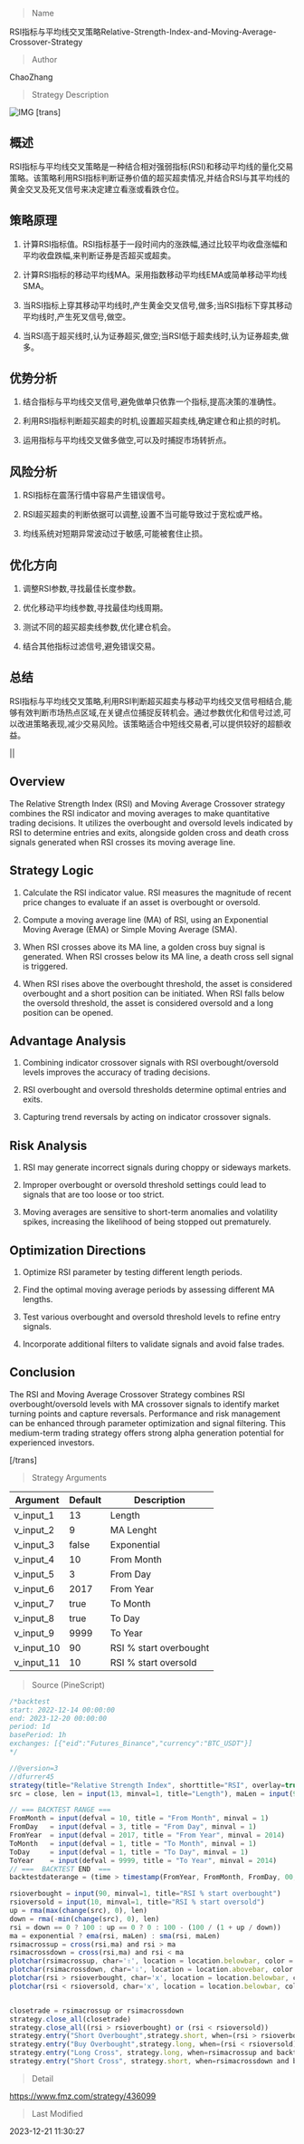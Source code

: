
> Name

RSI指标与平均线交叉策略Relative-Strength-Index-and-Moving-Average-Crossover-Strategy

> Author

ChaoZhang

> Strategy Description

![IMG](https://www.fmz.com/upload/asset/32041c05f0b7369606.png)
[trans]

## 概述

RSI指标与平均线交叉策略是一种结合相对强弱指标(RSI)和移动平均线的量化交易策略。该策略利用RSI指标判断证券价值的超买超卖情况,并结合RSI与其平均线的黄金交叉及死叉信号来决定建立看涨或看跌仓位。

## 策略原理  

1. 计算RSI指标值。RSI指标基于一段时间内的涨跌幅,通过比较平均收盘涨幅和平均收盘跌幅,来判断证券是否超买或超卖。

2. 计算RSI指标的移动平均线MA。采用指数移动平均线EMA或简单移动平均线SMA。

3. 当RSI指标上穿其移动平均线时,产生黄金交叉信号,做多;当RSI指标下穿其移动平均线时,产生死叉信号,做空。

4. 当RSI高于超买线时,认为证券超买,做空;当RSI低于超卖线时,认为证券超卖,做多。

## 优势分析

1. 结合指标与平均线交叉信号,避免做单只依靠一个指标,提高决策的准确性。  

2. 利用RSI指标判断超买超卖的时机,设置超买超卖线,确定建仓和止损的时机。

3. 运用指标与平均线交叉做多做空,可以及时捕捉市场转折点。

## 风险分析 

1. RSI指标在震荡行情中容易产生错误信号。  

2. RSI超买超卖的判断依据可以调整,设置不当可能导致过于宽松或严格。

3. 均线系统对短期异常波动过于敏感,可能被套住止损。

## 优化方向

1. 调整RSI参数,寻找最佳长度参数。

2. 优化移动平均线参数,寻找最佳均线周期。  

3. 测试不同的超买超卖线参数,优化建仓机会。

4. 结合其他指标过滤信号,避免错误交易。

## 总结

RSI指标与平均线交叉策略,利用RSI判断超买超卖与移动平均线交叉信号相结合,能够有效判断市场热点区域,在关键点位捕捉反转机会。通过参数优化和信号过滤,可以改进策略表现,减少交易风险。该策略适合中短线交易者,可以提供较好的超额收益。

|| 

## Overview  

The Relative Strength Index (RSI) and Moving Average Crossover strategy combines the RSI indicator and moving averages to make quantitative trading decisions. It utilizes the overbought and oversold levels indicated by RSI to determine entries and exits, alongside golden cross and death cross signals generated when RSI crosses its moving average line.

## Strategy Logic   

1. Calculate the RSI indicator value. RSI measures the magnitude of recent price changes to evaluate if an asset is overbought or oversold. 

2. Compute a moving average line (MA) of RSI, using an Exponential Moving Average (EMA) or Simple Moving Average (SMA).  

3. When RSI crosses above its MA line, a golden cross buy signal is generated. When RSI crosses below its MA line, a death cross sell signal is triggered.

4. When RSI rises above the overbought threshold, the asset is considered overbought and a short position can be initiated. When RSI falls below the oversold threshold, the asset is considered oversold and a long position can be opened.

## Advantage Analysis

1. Combining indicator crossover signals with RSI overbought/oversold levels improves the accuracy of trading decisions.   

2. RSI overbought and oversold thresholds determine optimal entries and exits.

3. Capturing trend reversals by acting on indicator crossover signals. 

## Risk Analysis  

1. RSI may generate incorrect signals during choppy or sideways markets.

2. Improper overbought or oversold threshold settings could lead to signals that are too loose or too strict. 

3. Moving averages are sensitive to short-term anomalies and volatility spikes, increasing the likelihood of being stopped out prematurely.

## Optimization Directions 

1. Optimize RSI parameter by testing different length periods.  

2. Find the optimal moving average periods by assessing different MA lengths.

3. Test various overbought and oversold threshold levels to refine entry signals.  

4. Incorporate additional filters to validate signals and avoid false trades.

## Conclusion

The RSI and Moving Average Crossover Strategy combines RSI overbought/oversold levels with MA crossover signals to identify market turning points and capture reversals. Performance and risk management can be enhanced through parameter optimization and signal filtering. This medium-term trading strategy offers strong alpha generation potential for experienced investors.

[/trans]

> Strategy Arguments



|Argument|Default|Description|
|----|----|----|
|v_input_1|13|Length|
|v_input_2|9|MA Lenght|
|v_input_3|false|Exponential|
|v_input_4|10|From Month|
|v_input_5|3|From Day|
|v_input_6|2017|From Year|
|v_input_7|true|To Month|
|v_input_8|true|To Day|
|v_input_9|9999|To Year|
|v_input_10|90|RSI % start overbought|
|v_input_11|10|RSI % start oversold|


> Source (PineScript)

``` javascript
/*backtest
start: 2022-12-14 00:00:00
end: 2023-12-20 00:00:00
period: 1d
basePeriod: 1h
exchanges: [{"eid":"Futures_Binance","currency":"BTC_USDT"}]
*/

//@version=3
//dfurrer45
strategy(title="Relative Strength Index", shorttitle="RSI", overlay=true)
src = close, len = input(13, minval=1, title="Length"), maLen = input(9, minval=1, title="MA Lenght"), exponential = input(false, title="Exponential")

// === BACKTEST RANGE ===
FromMonth = input(defval = 10, title = "From Month", minval = 1)
FromDay   = input(defval = 3, title = "From Day", minval = 1)
FromYear  = input(defval = 2017, title = "From Year", minval = 2014)
ToMonth   = input(defval = 1, title = "To Month", minval = 1)
ToDay     = input(defval = 1, title = "To Day", minval = 1)
ToYear    = input(defval = 9999, title = "To Year", minval = 2014)
// ===  BACKTEST END  ===
backtestdaterange = (time > timestamp(FromYear, FromMonth, FromDay, 00, 00))

rsioverbought = input(90, minval=1, title="RSI % start overbought")
rsioversold = input(10, minval=1, title="RSI % start oversold")
up = rma(max(change(src), 0), len)
down = rma(-min(change(src), 0), len)
rsi = down == 0 ? 100 : up == 0 ? 0 : 100 - (100 / (1 + up / down))
ma = exponential ? ema(rsi, maLen) : sma(rsi, maLen)
rsimacrossup = cross(rsi,ma) and rsi > ma
rsimacrossdown = cross(rsi,ma) and rsi < ma
plotchar(rsimacrossup, char='⇧', location = location.belowbar, color = green, text = "", textcolor = green, size=size.small)
plotchar(rsimacrossdown, char='⇩', location = location.abovebar, color = red, text = "", textcolor = red, size=size.small)
plotchar(rsi > rsioverbought, char='x', location = location.belowbar, color = aqua, text = "", textcolor = red, size=size.small)
plotchar(rsi < rsioversold, char='x', location = location.belowbar, color = aqua, text = "", textcolor = red, size=size.small)


closetrade = rsimacrossup or rsimacrossdown
strategy.close_all(closetrade)
strategy.close_all((rsi > rsioverbought) or (rsi < rsioversold))
strategy.entry("Short Overbought",strategy.short, when=(rsi > rsioverbought) and backtestdaterange)
strategy.entry("Buy Overbought",strategy.long, when=(rsi < rsioversold) and backtestdaterange)
strategy.entry("Long Cross", strategy.long, when=rsimacrossup and backtestdaterange)
strategy.entry("Short Cross", strategy.short, when=rsimacrossdown and backtestdaterange)

```

> Detail

https://www.fmz.com/strategy/436099

> Last Modified

2023-12-21 11:30:27
